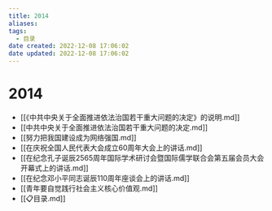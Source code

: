 ```yaml
---
title: 2014
aliases:
tags:
  - 目录
date created: 2022-12-08 17:06:02
date updated: 2022-12-08 17:06:02
---
```


# 2014

- [[《中共中央关于全面推进依法治国若干重大问题的决定》的说明.md]]
- [[中共中央关于全面推进依法治国若干重大问题的决定.md]]
- [[努力把我国建设成为网络强国.md]]
- [[在庆祝全国人民代表大会成立60周年大会上的讲话.md]]
- [[在纪念孔子诞辰2565周年国际学术研讨会暨国际儒学联合会第五届会员大会开幕式上的讲话.md]]
- [[在纪念邓小平同志诞辰110周年座谈会上的讲话.md]]
- [[青年要自觉践行社会主义核心价值观.md]]
- [[📋目录.md]]
